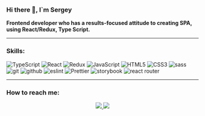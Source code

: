 ### Hi there 👋, I`m Sergey

<b>Frontend developer who has a results-focused attitude to creating SPA, using
React/Redux, Type Script.</b>
<hr>

### Skills:

<span>
<img src="https://img.shields.io/badge/TypeScript-20232A?style=for-the-badge&logo=typescript&logoColor=007ACC" alt="TypeScript"  style="max-width:100%;">
<img src="https://img.shields.io/badge/React-20232A?style=for-the-badge&logo=react&logoColor=61DAFB" alt="React"  style="max-width:100%;"> 
<img src="https://img.shields.io/badge/Redux-20232A?style=for-the-badge&logo=redux&logoColor=764ABC" alt="Redux"  style="max-width:100%;"> 
<img src="https://img.shields.io/badge/JavaScript-20232A?style=for-the-badge&logo=javascript&logoColor=F7DF1E" alt="JavaScript"  style="max-width:100%;"> 
<img src="https://img.shields.io/badge/HTML5-20232A?style=for-the-badge&logo=html5&logoColor=E34F26" alt="HTML5"  style="max-width:100%;"> 
<img src="https://img.shields.io/badge/CSS3-20232A?style=for-the-badge&logo=css3&logoColor=1572B6" alt="CSS3"  style="max-width:100%;"> 
<img src="https://img.shields.io/badge/sass-20232A?style=for-the-badge&logo=sass&logoColor=CC6699" alt="sass"  style="max-width:100%;"> 
<img src="https://img.shields.io/badge/git-20232A?style=for-the-badge&logo=git&logoColor=F05032" alt="git"  style="max-width:100%;"> 
<img src="https://img.shields.io/badge/github-20232A?style=for-the-badge&logo=github&logoColor=181717" alt="github"  style="max-width:100%;"> 
<img src="https://img.shields.io/badge/eslint-20232A?style=for-the-badge&logo=eslint&logoColor=4B32C3" alt="eslint"  style="max-width:100%;">
<img src="https://img.shields.io/badge/Prettier-20232A?style=for-the-badge&logo=Prettier&logoColor=F7B93E" alt="Prettier"  style="max-width:100%;">
<img src="https://img.shields.io/badge/storybook-20232A?style=for-the-badge&logo=storybook&logoColor=FF4785" alt="storybook"  style="max-width:100%;"> 
<img src="https://img.shields.io/badge/react router-20232A?style=for-the-badge&logo=react router&logoColor=CA4245" alt="react router"  style="max-width:100%;"> 
</span>

<hr/>

### How to reach me:

<p align='center'>
   <a href="https://www.linkedin.com/in/serjge">
       <img src="https://img.shields.io/badge/linkedin-20232A?&style=for-the-badge&logo=linkedin&logoColor=0A66C2"/>
   </a>
   <a href="https://t.me/serjge">
       <img src="https://img.shields.io/badge/Telegram-20232A?style=for-the-badge&logo=telegram&logoColor=26A5E4"/>
   </a>
</p>
